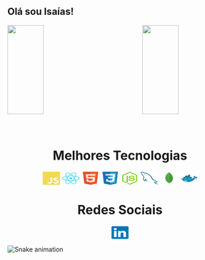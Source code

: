 

## Olá sou Isaías!
<div>
  
  <img  height="200em" width="40%" src="https://github-readme-stats.vercel.app/api?username=Isaías Oliveira dos Reis&show_icons=true&theme=great-gatsby&include_all_commits=true&count_private=true"/>
  <img align="right" height="200em" width="40%" src="https://github-readme-stats.vercel.app/api/top-langs/?username=isaiasodr&layout=compact&langs_count=16&theme=great-gatsby"/>
</div>
<br>


<div  align="center"> 
  <div style="display: inline_block"><br>
    <h1 align="center">Melhores Tecnologias</h1>
    <img align="center" height="30" width="40" alt="js-icon"  src="https://raw.githubusercontent.com/devicons/devicon/master/icons/javascript/javascript-plain.svg">
    <img align="center" height="30" width="40" alt="react-icon" src="https://raw.githubusercontent.com/devicons/devicon/master/icons/react/react-original.svg">
    <img align="center" height="30" width="40" alt="html-icon" src="https://raw.githubusercontent.com/devicons/devicon/master/icons/html5/html5-original.svg">
    <img align="center" height="30" width="40" alt="css-icon" src="https://raw.githubusercontent.com/devicons/devicon/master/icons/css3/css3-original.svg">
    <img align="center" height="30" width="40" alt="nodejs-icon" src="https://raw.githubusercontent.com/devicons/devicon/master/icons/nodejs/nodejs-original.svg">
    <img align="center" height="30" width="40" alt="msyql-icon"src="https://raw.githubusercontent.com/devicons/devicon/master/icons/mysql/mysql-original.svg">
     <img align="center" height="30" width="40" alt="mongodb-icon" src="https://raw.githubusercontent.com/devicons/devicon/master/icons/mongodb/mongodb-original.svg">
     <img align="center" height="30" width="40" alt="docker-icon" src="https://raw.githubusercontent.com/devicons/devicon/master/icons/docker/docker-original.svg">
 
   </div>
   <h1 align="center">Redes Sociais</h1>
    <a href = "https://www.linkedin.com/in/isa%C3%ADas-oliveira/">
        <img align="center" height="30" width="40" alt="linkedin-icon" src="https://raw.githubusercontent.com/devicons/devicon/master/icons/linkedin/linkedin-original.svg">
    </a>
</div>

![Snake animation](https://github.com/LuigiGF/LuigiGF/blob/output/github-contribution-grid-snake.svg)
  
    
  
  

